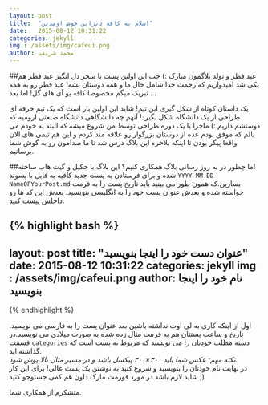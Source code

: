 ```yaml
---
layout: post
title:  "سلام به کافه دیزاین خوش اومدین!"
date:   2015-08-12 10:31:22
categories: jekyll
img : /assets/img/cafeui.png
author: محمد شریفی
---
```

##عید فطر و تولد بلاگمون مبارک :)
خب این اولین پست با سحر دل انگیز عید فطر هم یکی شد امیدواریم که رحمت خدا شامل حال ما و همه دوستان بشه! عید فطر رو به همه تبریک میگم مخصوصا کافه یو آی های گل!
 اما بعد ...

یک داستان کوتاه از شکل گیری این تیم!
شاید این اولین بار است که یک تیم حرفه ای طراحی از یک دانشگاه شکل بگیرد! آنهم چه دانشگاهی دانشگاه صنعتی ارومیه که دوستشم داریم :) ماجرا با یک دوره طراحی توسط من شروع میشه که البته به خودم می بالم که موفق بودم عده از دوستان بزرگوار رو علاقه مند کردم و این هم تیمی های الان واقعا پیگر بودن تا اینکه بلاخره این بلاگ درس شد تا ما صدامون رو به گوش شما برسانیم.

##اما چطور در به روز رسانی بلاگ همکاری کنیم؟
این بلاگ با جکیل و گیت هاب ساخته شده و برای فرستادن یه پست جدید کافیه یه فایل با پسوند ‍‍‍`YYYY-MM-DD-NameOFYourPost.md` بسازین.که همون طور می بینید باید تاریخ پست را به فرمت خواسته شده و بعدش عنوان پست خود را به انگلیسی بنویسید.
بعدش این کد ها رو داخلش پیست کنید.

{% highlight bash %}
---
layout: post
title:  "عنوان دست خود را اینجا بنویسید"
date:   2015-08-12 10:31:22 
categories: jekyll
img : /assets/img/cafeui.png
author: نام خود را اینجا بنویسید
---
{% endhighlight %}

اول از اینکه کاری به لی اوت نداشته باشین بعد عنوان پست را به فارسی می نویسید. تاریخ و ساعت پستتان هم به فرمت مثال زده شده به صورت میلادی می نویسید.در قسمت `categories` دسته مطلب خودتان را می نویسید که مربوط به پست است که گذاشته اید.
<br>
*نکته مهم: عکس شما باید ۳۰۰×۳۰۰ پیکسل باشد و در مسیر مثال بالا پوش شود.*
<br>
در نهایت نام خودتان را بنویسید و شروع کنید به نوشتن یک پست عالی! برای این کار شاید لازم باشد در مورد فورمت مارک داون هم کمی جستوجو کنید ;)

متشکرم از همکاری شما.



